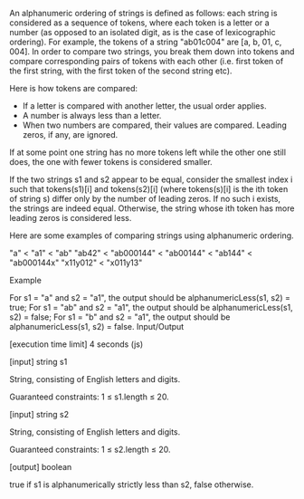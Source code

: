 An alphanumeric ordering of strings is defined as follows: each string is considered as a sequence of tokens, where each token is a letter or a number (as opposed to an isolated digit, as is the case of lexicographic ordering). For example, the tokens of a string "ab01c004" are [a, b, 01, c, 004]. In order to compare two strings, you break them down into tokens and compare corresponding pairs of tokens with each other (i.e. first token of the first string, with the first token of the second string etc).

Here is how tokens are compared:

 - If a letter is compared with another letter, the usual order applies.
 - A number is always less than a letter.
 - When two numbers are compared, their values are compared. Leading zeros, if any, are ignored.
 
If at some point one string has no more tokens left while the other one still does, the one with fewer tokens is considered smaller.

If the two strings s1 and s2 appear to be equal, consider the smallest index i such that tokens(s1)[i] and tokens(s2)[i] (where tokens(s)[i] is the ith token of string s) differ only by the number of leading zeros. If no such i exists, the strings are indeed equal. Otherwise, the string whose ith token has more leading zeros is considered less.

Here are some examples of comparing strings using alphanumeric ordering.

"a" < "a1" < "ab"
"ab42" < "ab000144" < "ab00144" < "ab144" < "ab000144x"
"x11y012" < "x011y13"

Example

For s1 = "a" and s2 = "a1", the output should be
alphanumericLess(s1, s2) = true;
For s1 = "ab" and s2 = "a1", the output should be
alphanumericLess(s1, s2) = false;
For s1 = "b" and s2 = "a1", the output should be
alphanumericLess(s1, s2) = false.
Input/Output

[execution time limit] 4 seconds (js)

[input] string s1

String, consisting of English letters and digits.

Guaranteed constraints:
1 ≤ s1.length ≤ 20.

[input] string s2

String, consisting of English letters and digits.

Guaranteed constraints:
1 ≤ s2.length ≤ 20.

[output] boolean

true if s1 is alphanumerically strictly less than s2, false otherwise.
